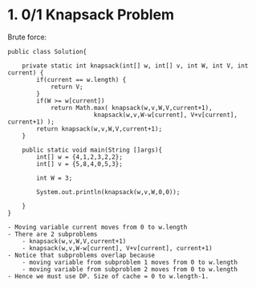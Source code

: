 

# 1. 0/1 Knapsack Problem

Brute force:

    public class Solution{

        private static int knapsack(int[] w, int[] v, int W, int V, int current) {
            if(current == w.length) {
                return V;
            }
            if(W >= w[current])
                return Math.max( knapsack(w,v,W,V,current+1), 
                            knapsack(w,v,W-w[current], V+v[current], current+1) );
            return knapsack(w,v,W,V,current+1);
        }

        public static void main(String []args){
            int[] w = {4,1,2,3,2,2};
            int[] v = {5,8,4,0,5,3};

            int W = 3;

            System.out.println(knapsack(w,v,W,0,0));

        }
    }

    - Moving variable current moves from 0 to w.length
    - There are 2 subproblems
        - knapsack(w,v,W,V,current+1)
        - knapsack(w,v,W-w[current], V+v[current], current+1)
    - Notice that subproblems overlap because
        - moving variable from subproblem 1 moves from 0 to w.length
        - moving variable from subproblem 2 moves from 0 to w.length
    - Hence we must use DP. Size of cache = 0 to w.length-1.
